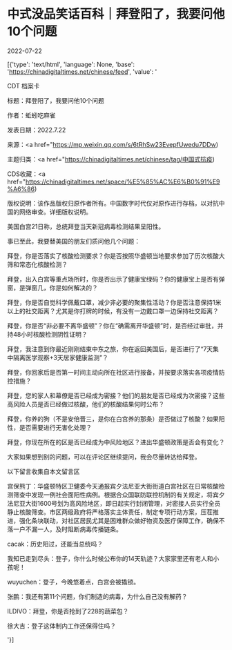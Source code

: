 # 中式没品笑话百科｜拜登阳了，我要问他10个问题

2022-07-22

[{'type': 'text/html', 'language': None, 'base': 'https://chinadigitaltimes.net/chinese/feed', 'value': '

CDT 档案卡

标题：拜登阳了，我要问他10个问题

作者：蚯蚓吃麻雀

发表日期：2022.7.22

来源：<a href="https://mp.weixin.qq.com/s/6tRhSw23EvepfUwedu7DDw)

主题归类：<a href="https://chinadigitaltimes.net/chinese/tag/中国式抗疫)

CDS收藏：<a href="https://chinadigitaltimes.net/space/%E5%85%AC%E6%B0%91%E9%A6%86)

版权说明：该作品版权归原作者所有。中国数字时代仅对原作进行存档，以对抗中国的网络审查。详细版权说明。





美国白宫21日称，总统拜登当天新冠病毒检测结果呈阳性。

事已至此，我要替美国的朋友们质问他几个问题：





拜登，你是否落实了核酸检测要求？你是否按照华盛顿当地要求参加了历次核酸大筛和常态化核酸检测？





拜登，出入白宫等重点场所时，你是否出示了健康宝绿码？你的健康宝上是否有弹窗，是弹窗几，你是如何解决的？





拜登，你是否自觉科学佩戴口罩，减少非必要的聚集性活动？你是否注意保持1米以上的社交距离？尤其是你打牌的时候，有没有一边戴口罩一边保持社交距离？





拜登，你是否“非必要不离华盛顿”？你在“确需离开华盛顿”时，是否经过审批，并持48小时核酸检测阴性证明？





拜登，我注意到你最近刚刚结束中东之旅，你在返回美国后，是否进行了“7天集中隔离医学观察+3天居家健康监测”？





拜登，你回家后是否第一时间主动向所在社区进行报备，并按要求落实各项疫情防控措施？





拜登，您的家人和幕僚是否已经成为密接？他们的朋友是否已经成为次密接？这些高风险人员是否已经做过核酸，他们的核酸结果何时公布？





拜登，你养的狗（不是安倍晋三，是你在白宫养的那条）是否做过了核酸？如果阳性，是否需要进行无害化处理？





拜登，你现在所在的区是否已经成为中风险地区？进出华盛顿政策是否会有变化？





大家如果想到别的问题，可以在评论区继续提问，我会尽量转达给拜登。





以下留言收集自本文留言区



宫保熊丁：华盛顿特区卫健委今天通报宾夕法尼亚大街街道白宫社区在日常核酸检测筛查中发现一例社会面阳性病例。根据合众国联防联控机制的有关规定，将宾夕法尼亚大街1600号划为高风险地区，即日起实行封闭管理，对密接人员实行全员静止核酸筛查。市区两级政府将严格落实主体责任，制定专项行动方案，压茬推进，强化条块联动，对社区居民尤其是困难群众做好物资及医疗保障工作，确保不落一户不漏一人，及时阻断病毒传播链条。

cacak：历史阳过，还能当总统吗？

我知已走到尽头：登子，你什么时候公布你的14天轨迹？大家家里还有老人和小孩呢！

wuyuchen：登子，今晚悠着点，白宫会被撬锁。

张鹏：我还有第11个问题，你们制造的病毒，为什么自己没有解药？

ILDIVO：拜登，你是否抢到了228的蔬菜包？

徐大吉：登子这体制内工作还保得住吗？

'}]
